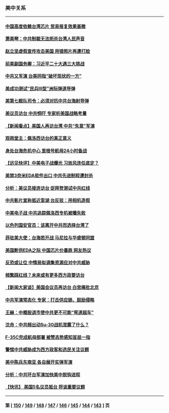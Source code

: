 ### 美中关系
---
#### [中国高度依赖台湾芯片 贸易报复效果甚微](../../pages/nf1412576/n13804126.md) 
#### [萧美琴：中共制裁无法扼杀台湾人民声音](../../pages/nf1412576/n13804038.md) 
#### [赵立坚虚假宣传攻击美国 用错照片再遭打脸](../../pages/nf1412576/n13803801.md) 
#### [前美副国务卿：习近平二十大遇三大挑战](../../pages/nf1412576/n13793423.md) 
#### [中共又军演 台美同指“破坏现状的一方”](../../pages/nf1412576/n13803830.md) 
#### [美成功测试“民兵III型”洲际弹道导弹](../../pages/nf1412576/n13803768.md) 
#### [美第七舰队司令：必须对抗中共台海射导弹](../../pages/nf1412576/n13803817.md) 
#### [美议员访台 中共恫吓 专家析美国战略考量](../../pages/nf1412576/n13803624.md) 
#### [【新闻看点】美国人再访台湾 中共“失意”军演](../../pages/nf1412576/n13803240.md) 
#### [观雨堂主：佩洛西访台的真正意义](../../pages/nf1412576/n13803062.md) 
#### [身处台海危机中心 里根号航母24小时备战](../../pages/nf1412576/n13803248.md) 
#### [【远见快评】中美电子战爆光 习放风连任底定？](../../pages/nf1412576/n13803243.md) 
#### [美禁3奈米EDA软件出口 中共先进制程遭封杀](../../pages/nf1412576/n13803218.md) 
#### [分析：美议员接连访台 促拜登测试中共红线](../../pages/nf1412576/n13803156.md) 
#### [中共影片宣称抵近澎湖 台反驳：用相机造假](../../pages/nf1412576/n13803230.md) 
#### [中美电子战 中共追踪佩洛西专机被曝失败](../../pages/nf1412576/n13803100.md) 
#### [以色列国安官员：该离开中共而选择台湾了](../../pages/nf1412576/n13803224.md) 
#### [菲驻美大使：台海若开战 马尼拉与华盛顿同盟](../../pages/nf1412576/n13803147.md) 
#### [美国断供EDA之际 中国芯片价暴跌 网友热议](../../pages/nf1412576/n13802973.md) 
#### [反恐或让位 中情局拟调集资源应对中共威胁](../../pages/nf1412576/n13803137.md) 
#### [频繁踩红线？未来或有更多西方政要访台](../../pages/nf1412576/n13803096.md) 
#### [【新闻大家谈】美国会议员再访台 白宫痛批北京](../../pages/nf1412576/n13803018.md) 
#### [中共军演常态化 专家：打击供应链、鼓励侵略](../../pages/nf1412576/n13802988.md) 
#### [王赫：中概股退市使中共更不可能“弯道超车”](../../pages/nf1412576/n13802858.md) 
#### [沈舟：中共频出动Su-30战机泄露了什么？](../../pages/nf1412576/n13802628.md) 
#### [F-35C完成航母部署 被赞态势感知首屈一指](../../pages/nf1412576/n13800769.md) 
#### [警惕中共威胁成为西方政客和选民关注议题](../../pages/nf1412576/n13802453.md) 
#### [美中陈兵东南亚 各自展开实弹军演](../../pages/nf1412576/n13802464.md) 
#### [分析：中共环台军演加快美中脱钩进程](../../pages/nf1412576/n13801526.md) 
#### [【快讯】 美国5名议员抵台 将谈重要议题](../../pages/nf1412576/n13802345.md) 

---
#### 第 [ [150](./150.md) / [149](./149.md) / [148](./148.md) / [147](./147.md) / [146](./146.md) / [145](./145.md) / [144](./144.md) / [143](./143.md) ] 页
